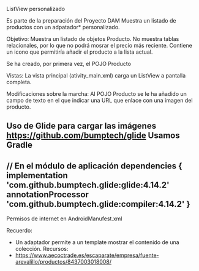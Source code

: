 ListView personalizado

Es parte de la preparación del Proyecto DAM
Muestra un listado de productos con un adpatador* personalizado.

Objetivo:
    Muestra un listado de objetos Producto.
    No muestra tablas relacionales, por lo que no podrá mosrar el precio más reciente.
    Contiene un icono que permitiría añadir el producto a la lista actual.

Se ha creado, por primera vez, el POJO Producto

Vistas:
    La vista principal (ativity_main.xml) carga un ListView a pantalla completa.

Modificaciones sobre la marcha:
    Al POJO Producto se le ha añadido un campo de texto en el que indicar una URL
    que enlace con una imagen del producto.

Uso de Glide para cargar las imágenes
https://github.com/bumptech/glide
Usamos Gradle
----------------------------------------------
// En el módulo de aplicación
dependencies {
implementation 'com.github.bumptech.glide:glide:4.14.2'
annotationProcessor 'com.github.bumptech.glide:compiler:4.14.2'
}
-------------------------------------------------

Permisos de internet en AndroidManufest.xml
<uses-permission android:name="android.permission.INTERNET"></uses-permission>

Recuerdo: 
* Un adaptador permite a un template mostrar el contenido de una colección.
Recursos:
* https://www.aecoctrade.es/escaparate/empresa/fuente-arevalillo/productos/8437003018008/